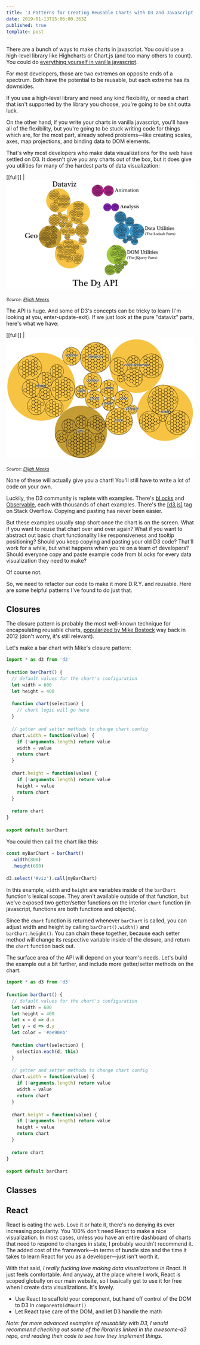 ```yaml
---
title: '3 Patterns for Creating Reusable Charts with D3 and Javascript'
date: 2019-01-13T15:06:00.363Z
published: true
template: post
---
```


There are a bunch of ways to make charts in javascript. You could use a high-level library like Highcharts or Chart.js (and too many others to count). You could do [everything yourself in vanilla javascript](https://medium.com/@PepsRyuu/why-i-no-longer-use-d3-js-b8288f306c9a).

For most developers, those are two extremes on opposite ends of a spectrum. Both have the potential to be reusable, but each extreme has its downsides.

If you use a high-level library and need any kind flexibility, or need a chart that isn't supported by the library you choose, you're going to be shit outta luck.

On the other hand, if you write your charts in vanilla javascript, you'll have all of the flexibility, but you're going to be stuck writing code for things which are, for the most part, already solved problems—like creating scales, axes, map projections, and binding data to DOM elements.

That's why most developers who make data visualizations for the web have settled on D3. It doesn't give you any charts out of the box, but it does give you utilities for many of the hardest parts of data visualization:

[[full]]
| ![A diagram of D3's api](../../img/d3-api.png)

<small style="font-style: italic">Source: [Elijah Meeks](https://medium.com/@Elijah_Meeks/d3-is-not-a-data-visualization-library-67ba549e8520)</small>

The API is huge. And some of D3's concepts can be tricky to learn (I'm looking at you, enter-update-exit). If we just look at the pure "dataviz" parts, here's what we have:

[[full]]
| ![D3's "dataviz" parts](../../img/d3-dataviz-api.png)

<small style="font-style: italic">Source: [Elijah Meeks](https://medium.com/@Elijah_Meeks/d3-is-not-a-data-visualization-library-67ba549e8520)</small>

None of these will actually give you a chart! You'll still have to write a lot of code on your own.

Luckily, the D3 community is replete with examples. There's [bl.ocks](https://bl.ocks.org/) and [Observable](https://beta.observablehq.com/), each with thousands of chart examples. There's the [[d3.js]](https://stackoverflow.com/questions/tagged/d3.js) tag on Stack Overflow. Copying and pasting has never been easier.

But these examples usually stop short once the chart is on the screen. What if you want to reuse that chart over and over again? What if you want to abstract out basic chart functionality like responsiveness and tooltip positioning? Should you keep copying and pasting your old D3 code? That'll work for a while, but what happens when you're on a team of developers? Should everyone copy and paste example code from bl.ocks for every data visualization they need to make?

Of course not.

So, we need to refactor our code to make it more D.R.Y. and reusable. Here are some helpful patterns I've found to do just that.

## Closures

The closure pattern is probably the most well-known technique for encapsulating reusable charts, [popularized by Mike Bostock](https://bost.ocks.org/mike/chart/) way back in 2012 (don't worry, it's still relevant).

Let's make a bar chart with Mike's closure pattern:

```js
import * as d3 from 'd3'

function barChart() {
  // default values for the chart's configuration
  let width = 600
  let height = 400

  function chart(selection) {
    // chart logic will go here
  }

  // getter and setter methods to change chart config
  chart.width = function(value) {
    if (!arguments.length) return value
    width = value
    return chart
  }

  chart.height = function(value) {
    if (!arguments.length) return value
    height = value
    return chart
  }

  return chart
}

export default barChart
```

You could then call the chart like this:

```js
const myBarChart = barChart()
  .width(800)
  .height(600)

d3.select('#viz').call(myBarChart)
```

In this example, `width` and `height` are variables inside of the `barChart` function's lexical scope. They aren't available outside of that function, but we've exposed two getter/setter functions on the interior `chart` function (in javascript, functions are both functions and objects).

Since the `chart` function is returned whenever `barChart` is called, you can adjust width and height by calling `barChart().width()` and `barChart.height()`. You can chain these together, because each setter method will change its respective variable inside of the closure, and return the `chart` function back out.

The surface area of the API will depend on your team's needs. Let's build the example out a bit further, and include more getter/setter methods on the chart.

```js
import * as d3 from 'd3'

function barChart() {
  // default values for the chart's configuration
  let width = 600
  let height = 400
  let x = d => d.x
  let y = d => d.y
  let color = '#ae90eb'

  function chart(selection) {
    selection.each(d, this)
  }

  // getter and setter methods to change chart config
  chart.width = function(value) {
    if (!arguments.length) return value
    width = value
    return chart
  }

  chart.height = function(value) {
    if (!arguments.length) return value
    height = value
    return chart
  }

  return chart
}

export default barChart
```

## Classes

## React

React is eating the web. Love it or hate it, there's no denying its ever increasing popularity. You 100% don't need React to make a nice visualization. In most cases, unless you have an entire dashboard of charts that need to respond to changes in state, I probably wouldn't recommend it. The added cost of the framework—in terms of bundle size and the time it takes to learn React for you as a developer—just isn't worth it.

With that said, _I really fucking love making data visualizations in React_. It just feels comfortable. And anyway, at the place where I work, React is scoped globally on our main website, so I basically get to use it for free when I create data visualizations. It's lovely.

- Use React to scaffold your component, but hand off control of the DOM to D3 in `componentDidMount()`
- Let React take care of the DOM, and let D3 handle the math

_Note: for more advanced examples of reusability with D3, I would recommend checking out some of the libraries linked in the awesome-d3 repo, and reading their code to see how they implement things._
